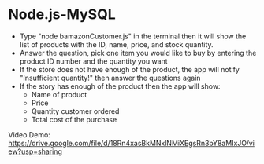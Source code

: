 # Node.js-MySQL
* Type "node bamazonCustomer.js" in the terminal then it will show the list of products with the ID, name, price, and stock quantity.
* Answer the question, pick one item you would like to buy by entering the product ID number and the quantity you want
* If the store does not have enough of the product, the app will notify "Insufficient quantity!" then answer the questions again 
* If the story has enough of the product then the app will show:
    - Name of product
    - Price 
    - Quantity customer ordered
    - Total cost of the purchase
    
Video Demo: https://drive.google.com/file/d/18Rn4xasBkMNxlNMiXEgsRn3bY8aMIxJO/view?usp=sharing